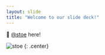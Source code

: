 ```yaml
---
layout: slide
title: "Welcome to our slide deck!"
---
```


👋 [@stoe](https://github.com/stoe) here!

![stoe](https://github.com/stoe.png)
{: .center}
